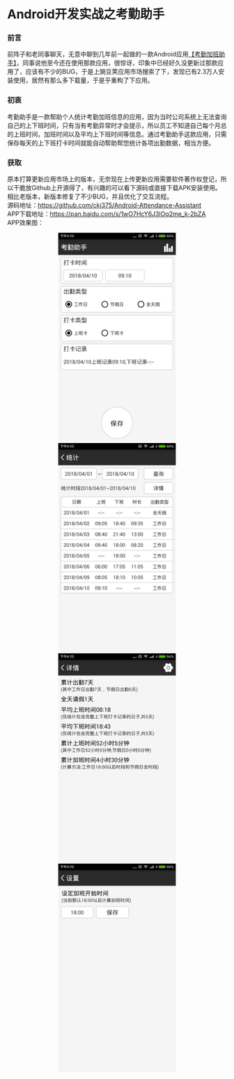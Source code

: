 # Android开发实战之考勤助手

### 前言
前阵子和老同事聊天，无意中聊到几年前一起做的一款Android应用[【考勤加班助手】](http://www.wandoujia.com/apps/com.yr.worktime)，同事说他至今还在使用那款应用，很惊讶，印象中已经好久没更新过那款应用了，应该有不少的BUG，于是上豌豆荚应用市场搜索了下，发现已有2.3万人安装使用，居然有那么多下载量，于是乎重构了下应用。
<!-- more -->
### 初衷
考勤助手是一款帮助个人统计考勤加班信息的应用，因为当时公司系统上无法查询自己的上下班时间，只有当有考勤异常时才会提示，所以员工不知道自己每个月总的上班时间，加班时间以及平均上下班时间等信息。通过考勤助手这款应用，只需保存每天的上下班打卡时间就能自动帮助帮您统计各项出勤数据，相当方便。

### 获取
原本打算更新应用市场上的版本，无奈现在上传更新应用需要软件著作权登记，所以干脆放Github上开源得了，有兴趣的可以看下源码或直接下载APK安装使用。相比老版本，新版本修复了不少BUG，并且优化了交互流程。    
源码地址：https://github.com/ckj375/Android-Attendance-Assistant  
APP下载地址：https://pan.baidu.com/s/1wO7HcY6J3lOq2me_k-2bZA  
APP效果图：  
<center>
<img src=https://raw.githubusercontent.com/ckj375/img-folder/master/attendance-assistant/attendance_assistant_1.png height=480 width=270 />
<img src=https://raw.githubusercontent.com/ckj375/img-folder/master/attendance-assistant/attendance_assistant_2.png height=480 width=270 />
<img src=https://raw.githubusercontent.com/ckj375/img-folder/master/attendance-assistant/attendance_assistant_3.png height=480 width=270 />
<img src=https://raw.githubusercontent.com/ckj375/img-folder/master/attendance-assistant/attendance_assistant_4.png height=480 width=270 />
</center>
